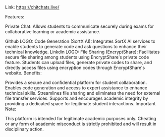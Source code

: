 Link: https://chitchats.live/

Features:

Private Chat: Allows students to communicate securely during exams for collaborative learning or academic assistance.


Github LOGO: Code Generation (SortX AI): Integrates SortX AI services to enable students to generate code and ask questions to enhance their technical knowledge.
Linkdin LOGO: File Sharing (EncryptShare): Facilitates secure file sharing among students using EncryptShare's private code feature. Students can upload files, generate private codes to share, and directly access files using encryption codes through EncryptShare's website.
Benefits:

Provides a secure and confidential platform for student collaboration.
Enables code generation and access to expert assistance to enhance technical skills.
Streamlines file sharing and eliminates the need for external file transfer services.
Supports and encourages academic integrity by providing a dedicated space for legitimate student interactions.
Important Note:

This platform is intended for legitimate academic purposes only. Cheating or any form of academic misconduct is strictly prohibited and will result in disciplinary action.
